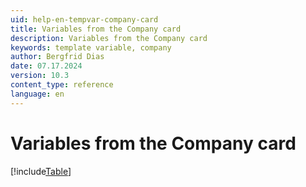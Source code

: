 ```yaml
---
uid: help-en-tempvar-company-card
title: Variables from the Company card
description: Variables from the Company card
keywords: template variable, company
author: Bergfrid Dias
date: 07.17.2024
version: 10.3
content_type: reference
language: en
---
```


# Variables from the Company card

[!include[Table](../../../../../common/includes/variable/table-company.md)]
